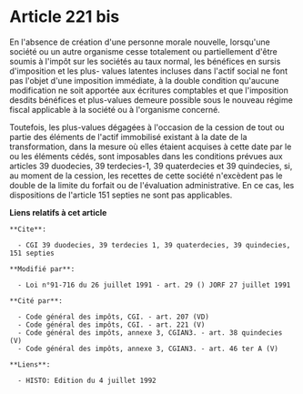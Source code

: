 # Article 221 bis

En l'absence de création d'une personne morale nouvelle, lorsqu'une société ou un autre organisme cesse totalement ou
partiellement d'être soumis à l'impôt sur les sociétés au taux normal, les bénéfices en sursis d'imposition et les plus-
values latentes incluses dans l'actif social ne font pas l'objet d'une imposition immédiate, à la double condition qu'aucune
modification ne soit apportée aux écritures comptables et que l'imposition desdits bénéfices et plus-values demeure possible
sous le nouveau régime fiscal applicable à la société ou à l'organisme concerné.

Toutefois, les plus-values dégagées à l'occasion de la cession de tout ou partie des éléments de l'actif immobilisé existant
à la date de la transformation, dans la mesure où elles étaient acquises à cette date par le ou les éléments cédés, sont
imposables dans les conditions prévues aux articles 39 duodecies, 39 terdecies-1, 39 quaterdecies et 39 quindecies, si, au
moment de la cession, les recettes de cette société n'excèdent pas le double de la limite du forfait ou de l'évaluation
administrative. En ce cas, les dispositions de l'article 151 septies ne sont pas applicables.

**Liens relatifs à cet article**

	**Cite**:

	  - CGI 39 duodecies, 39 terdecies 1, 39 quaterdecies, 39 quindecies, 151 septies

	**Modifié par**:

	  - Loi n°91-716 du 26 juillet 1991 - art. 29 () JORF 27 juillet 1991

	**Cité par**:

	  - Code général des impôts, CGI. - art. 207 (VD)
	  - Code général des impôts, CGI. - art. 221 (V)
	  - Code général des impôts, annexe 3, CGIAN3. - art. 38 quindecies (V)
	  - Code général des impôts, annexe 3, CGIAN3. - art. 46 ter A (V)

	**Liens**:

	  - HISTO: Edition du 4 juillet 1992
